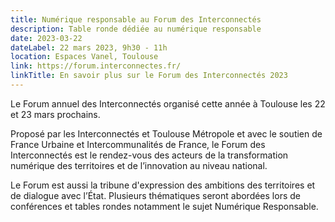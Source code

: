 ```yaml
---
title: Numérique responsable au Forum des Interconnectés
description: Table ronde dédiée au numérique responsable
date: 2023-03-22
dateLabel: 22 mars 2023, 9h30 - 11h
location: Espaces Vanel, Toulouse
link: https://forum.interconnectes.fr/
linkTitle: En savoir plus sur le Forum des Interconnectés 2023
---
```


Le Forum annuel des Interconnectés organisé cette année à Toulouse les 22 et 23 mars prochains.

Proposé par les Interconnectés et Toulouse Métropole et avec le soutien de France Urbaine et Intercommunalités de France, le Forum des Interconnectés est le rendez-vous des acteurs de la transformation numérique des territoires et de l’innovation au niveau national.

Le Forum est aussi la tribune d'expression des ambitions des territoires et de dialogue avec l’État. Plusieurs thématiques seront abordées lors de conférences et tables rondes notamment le sujet Numérique Responsable.

